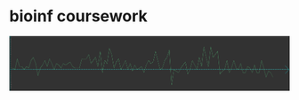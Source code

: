 # bioinf coursework
![alt text](https://github.com/Hotckiss/bio/blob/master/results/part_one/orders.png)
